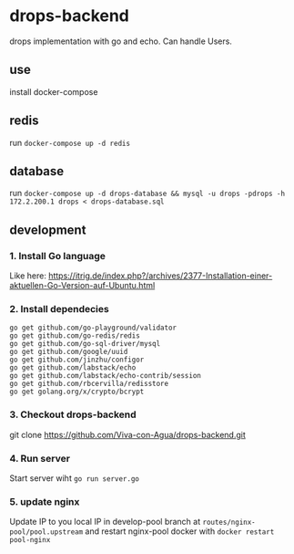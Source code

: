 # drops-backend
drops implementation with go and echo. Can handle Users.

## use
install docker-compose

## redis
run `docker-compose up -d redis`
## database
run `docker-compose up -d drops-database && mysql -u drops -pdrops -h 172.2.200.1 drops < drops-database.sql`

## development

### 1. Install Go language 
Like here: https://itrig.de/index.php?/archives/2377-Installation-einer-aktuellen-Go-Version-auf-Ubuntu.html

### 2. Install dependecies

~~~
go get github.com/go-playground/validator
go get github.com/go-redis/redis
go get github.com/go-sql-driver/mysql
go get github.com/google/uuid
go get github.com/jinzhu/configor
go get github.com/labstack/echo
go get github.com/labstack/echo-contrib/session
go get github.com/rbcervilla/redisstore
go get golang.org/x/crypto/bcrypt
~~~

### 3. Checkout drops-backend
git clone https://github.com/Viva-con-Agua/drops-backend.git

### 4. Run server
Start server wiht `go run server.go`

### 5. update nginx
Update IP to you local IP in develop-pool branch at `routes/nginx-pool/pool.upstream` and restart nginx-pool docker with `docker restart pool-nginx`
